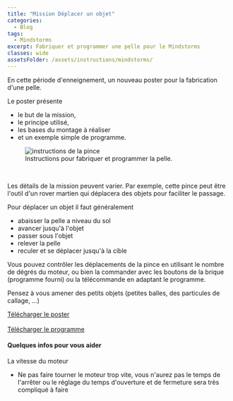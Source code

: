 ```yaml
---
title: "Mission Déplacer un objet"
categories:
  - Blog
tags:
  - Mindstorms
excerpt: Fabriquer et programmer une pelle pour le Mindstorms
classes: wide
assetsFolder: /assets/instructions/mindstorms/
---
```


En cette période d'enneignement, un nouveau poster pour la fabrication d'une pelle.

Le poster présente
- le but de la mission,
- le principe utilisé,
- les bases du montage à réaliser
- et un exemple simple de programme.


<figure>
  <img src="{{site.baseurl}}{{page.assetsFolder}}mission-pelle.png" alt="instructions de la pince">
  <figcaption>Instructions pour fabriquer et programmer la pelle.</figcaption>
</figure>
<!-- 1024 × 768 -->
<br>

Les détails de la mission peuvent varier. Par exemple, cette pince peut être l'outil d'un rover martien qui déplacera des objets pour faciliter le passage.


Pour déplacer un objet il faut généralement
- abaisser la pelle a niveau du sol
- avancer jusqu'à l'objet
- passer sous l'objet
- relever la pelle
- reculer et se déplacer jusqu'à la cible

Vous pouvez contrôler les déplacements de la pince en utilisant le nombre de dégrés du moteur, ou bien la commander avec les boutons de la brique (programme fourni) ou la télécommande en adaptant le programme.

Pensez à vous amener des petits objets (petites balles, des particules de callage, ...)

<a href="{{site.baseurl}}{{page.assetsFolder}}/mission-pelle.pdf">Télécharger le poster</a>
<br>
</br>
<a href="{{site.baseurl}}{{page.assetsFolder}}/mission-pelle.ev3">Télécharger le programme</a>


#### Quelques infos pour vous aider

La vitesse du moteur
- Ne pas faire tourner le moteur trop vite, vous n'aurez pas le temps de l'arrêter ou le réglage du temps d'ouverture et de fermeture sera très compliqué à faire

